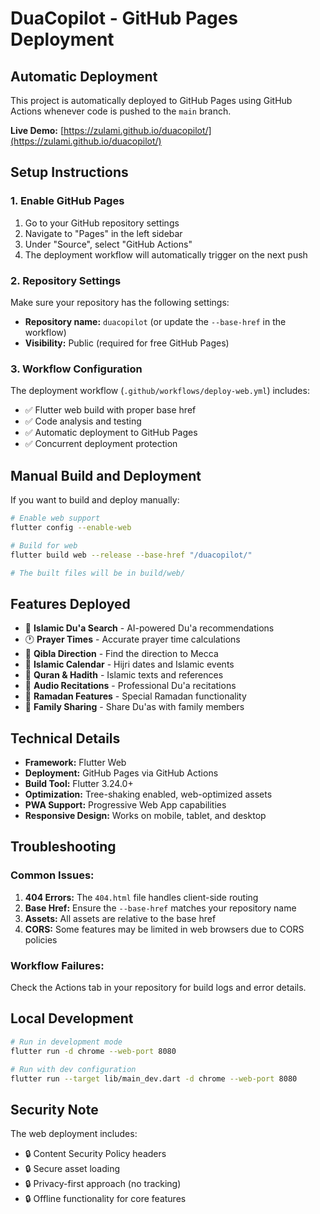 # DuaCopilot - GitHub Pages Deployment

## Automatic Deployment

This project is automatically deployed to GitHub Pages using GitHub Actions whenever code is pushed to the `main` branch.

**Live Demo:** [https://zulami.github.io/duacopilot/](https://zulami.github.io/duacopilot/)

## Setup Instructions

### 1. Enable GitHub Pages

1. Go to your GitHub repository settings
2. Navigate to "Pages" in the left sidebar
3. Under "Source", select "GitHub Actions"
4. The deployment workflow will automatically trigger on the next push

### 2. Repository Settings

Make sure your repository has the following settings:

- **Repository name:** `duacopilot` (or update the `--base-href` in the workflow)
- **Visibility:** Public (required for free GitHub Pages)

### 3. Workflow Configuration

The deployment workflow (`.github/workflows/deploy-web.yml`) includes:

- ✅ Flutter web build with proper base href
- ✅ Code analysis and testing
- ✅ Automatic deployment to GitHub Pages
- ✅ Concurrent deployment protection

## Manual Build and Deployment

If you want to build and deploy manually:

```bash
# Enable web support
flutter config --enable-web

# Build for web
flutter build web --release --base-href "/duacopilot/"

# The built files will be in build/web/
```

## Features Deployed

- 🕌 **Islamic Du'a Search** - AI-powered Du'a recommendations
- 🕐 **Prayer Times** - Accurate prayer time calculations
- 🧭 **Qibla Direction** - Find the direction to Mecca
- 📅 **Islamic Calendar** - Hijri dates and Islamic events
- 📖 **Quran & Hadith** - Islamic texts and references
- 🎵 **Audio Recitations** - Professional Du'a recitations
- 🌙 **Ramadan Features** - Special Ramadan functionality
- 🤝 **Family Sharing** - Share Du'as with family members

## Technical Details

- **Framework:** Flutter Web
- **Deployment:** GitHub Pages via GitHub Actions
- **Build Tool:** Flutter 3.24.0+
- **Optimization:** Tree-shaking enabled, web-optimized assets
- **PWA Support:** Progressive Web App capabilities
- **Responsive Design:** Works on mobile, tablet, and desktop

## Troubleshooting

### Common Issues:

1. **404 Errors:** The `404.html` file handles client-side routing
2. **Base Href:** Ensure the `--base-href` matches your repository name
3. **Assets:** All assets are relative to the base href
4. **CORS:** Some features may be limited in web browsers due to CORS policies

### Workflow Failures:

Check the Actions tab in your repository for build logs and error details.

## Local Development

```bash
# Run in development mode
flutter run -d chrome --web-port 8080

# Run with dev configuration
flutter run --target lib/main_dev.dart -d chrome --web-port 8080
```

## Security Note

The web deployment includes:

- 🔒 Content Security Policy headers
- 🔒 Secure asset loading
- 🔒 Privacy-first approach (no tracking)
- 🔒 Offline functionality for core features
